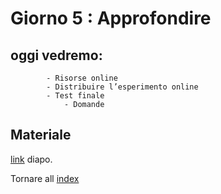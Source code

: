 # Giorno 5 : Approfondire

## oggi vedremo:
			- Risorse online
			- Distribuire l’esperimento online
			- Test finale
      			- Domande

## Materiale

[link](https://docs.google.com/presentation/d/12NvSV83Ra4ompUqjLzTo_yHrYXiaet00wvjw9M8RHSw/edit#slide=id.gfb6b507fcf_1_74) diapo.

Tornare all [index](index.md)

